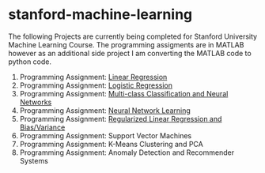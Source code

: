 # stanford-machine-learning
The following Projects are currently being completed for Stanford University Machine Learning Course. The programming assigments are in MATLAB however as an additional side project I am converting the MATLAB code to python code.

1. Programming Assignment: [Linear Regression](https://github.com/ozgurpolat/stanford-machine-learning/tree/master/Project1)
2. Programming Assignment: [Logistic Regression](https://github.com/ozgurpolat/stanford-machine-learning/tree/master/Project2)
3. Programming Assignment: [Multi-class Classification and Neural Networks](https://github.com/ozgurpolat/stanford-machine-learning/tree/master/Project3)
4. Programming Assignment: [Neural Network Learning](https://github.com/ozgurpolat/stanford-machine-learning/tree/master/Project4)
5. Programming Assignment: [Regularized Linear Regression and Bias/Variance](https://github.com/ozgurpolat/stanford-machine-learning/tree/master/Project5/MATLAB)
6. Programming Assignment: Support Vector Machines
7. Programming Assignment: K-Means Clustering and PCA
8. Programming Assignment: Anomaly Detection and Recommender Systems
